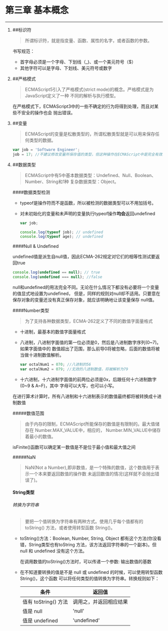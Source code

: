 # 第三章 基本概念
---

1. ##标识符
    >所谓标识符，就是指变量、函数、属性的名字，或者函数的参数。
    
    书写规范：
    - 首字母必须是一个字母、下划线（_)、或一个美元符号（$）
    - 其他字符可以是字母、下划线、美元符号或数字
    
2. ##严格模式
    >ECMAScript5引入了严格模式(strict mode)的概念。严格模式是为JavaScript定义了一种
    不同的解析与执行模型。
    
    在严格模式下，ECMAScript3中的一些不确定的行为将得到处理，而且对某些不安全的操作也会
    抛出错误。
    
3. ##变量
    >ECMAScript的变量是松散类型的，所谓松散类型就是可以用来保存任何类型的数据。
    
    ```javascript
    var job = 'Software Engineer';
    job = 17; //不建议修改变量所保存值的类型，但这种操作在ECMAScript中是完全有效的
    ```    
4. ##数据类型
    >ECMAScript中有5中基本数据类型：Undefined、Null、Boolean、Number、String和1种
    复杂数据类型：Object。
    
    ####数据类型检测
    
    - typeof是操作符而不是函数，所以被检测的数据类型可以不用加括号。
    
    - 对未初始化的变量和未声明的变量执行typeof操作**均会**返回undefined
    
       ```javascript
       var job;
       
       console.log(typeof job); // undefined
       console.log(typeof age); // undefined
       ```
        
    ####Null & Undefined
                
    undefined值是派生自null值，因此ECMA-262规定对它们的相等性测试要返回true

    ```javascript
    console.log(undefined == null); // true
    console.log(undefined === null); //false
    ```                    
    
    null和undefined的用法完全不同。无论在什么情况下都没有必要将一个变量的值显式地设置为undefined，
    但是，同样的规则对null却不适用。只要意在保存对象的变量还没有真正保存对象，就应该明确地让该变量保存
    null值。
    
    ####Number类型
    
    >为了支持各种数据类型，ECMA-262定义了不同的数值字面量格式
    
    - 十进制，最基本的数值字面量格式
    - 八进制，八进制字面值的第一位必须是0，然后是八进制数字序列(0~7)。如果字面值中的
    数值超出了范围，那么前导0将被忽略，后面的数值将被当做十进制数值解析。

        ```javascript
        var octalNum1 = 070; //八进制的56
        var octalNum2 = 079; //无效的八进制数值，将被解析为79
        ```    

    - 十六进制，十六进制字面值的前两位必须是0x，后跟任何十六进制数字(0~9 & A~F)，其中
      字母可以大写，也可以小写。
      
    在进行算术计算时，所有八进制和十六进制表示的数值最终都将被转换成十进制数值
    
    #####数值范围
    
    >由于内存的限制，ECMAScript所能保存的数值是有限制的。最大值储存在 Number.MAX_VALUE中，相应的，
    Number.MIN_VALUE中储存着最小的数值。
    
    isFinite()函数可以确定某一数值是不是位于最小值和最大值之间
    
    #####NaN
    
    > NaN(Not a Number),即非数值，是一个特殊的数值，这个数值用于表示一个本来要返回数值的操作数
    未返回数值的情况(这样就不会抛出错误了)。
    
    #### String类型
    
    ###### 转换为字符串
    
    > 要把一个值转换为字符串有两种方式。使用几乎每个值都有的 toString() 方法，或者使用转型函数
    String()。
    
    - toString()方法：Boolean, Number, String, Object 都有这个方法(你没看错，String类型也有toString
    方法，该方法返回字符串的一个副本)。但 null 和 undefined 没有这个方法。
    
        在调用数值的toString()方法时，可以传递一个参数: 输出数值的基数
        
    - 在不知道要转换的值是不是 null 或 undefined 的时候，可以使用转型函数 String()，这个函数
    可以将任何类型的值转换为字符串。转换规则如下：
    
        条件 | 返回值
        ---|---
        值有 toString() 方法 | 调用之，并返回相应结果
        值是 null | 'null'
        值是 undefined | 'undefined'

